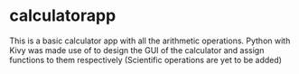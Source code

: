 # calculatorapp
This is a basic calculator app with all the arithmetic operations.
Python with Kivy was made use of to design the GUI of the calculator and assign functions to them respectively
(Scientific operations are yet to be added)
